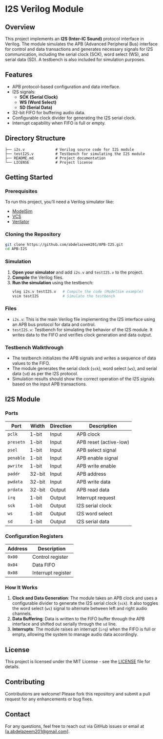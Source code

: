 
# I2S Verilog Module

## Overview
This project implements an **I2S (Inter-IC Sound)** protocol interface in Verilog. The module simulates the APB (Advanced Peripheral Bus) interface for control and data transactions and generates necessary signals for I2S communication, including the serial clock (SCK), word select (WS), and serial data (SD). A testbench is also included for simulation purposes.

## Features
- APB protocol-based configuration and data interface.
- I2S signals: 
  - **SCK (Serial Clock)**
  - **WS (Word Select)**
  - **SD (Serial Data)**
- 32-bit FIFO for buffering audio data.
- Configurable clock divider for generating the I2S serial clock.
- Interrupt capability when FIFO is full or empty.
  
## Directory Structure
```
├── i2s.v              # Verilog source code for I2S module
├── testI2S.v          # Testbench for simulating the I2S module
├── README.md          # Project documentation
└── LICENSE            # Project license
```

## Getting Started

### Prerequisites
To run this project, you’ll need a Verilog simulator like:
- [ModelSim](https://www.intel.com/content/www/us/en/software/programmable/quartus-prime/model-sim.html)
- [VCS](https://www.synopsys.com/verification/simulation/vcs.html)
- [Verilator](https://www.veripool.org/verilator/)

### Cloning the Repository
```bash
git clone https://github.com/abdelazeem201/APB-I2S.git
cd APB-I2S
```

### Simulation
1. **Open your simulator** and add `i2s.v` and `testI2S.v` to the project.
2. **Compile** the Verilog files.
3. **Run the simulation** using the testbench:
    ```bash
    vlog i2s.v testI2S.v   # Compile the code (ModelSim example)
    vsim testI2S           # Simulate the testbench
    ```

### Files
- `i2s.v`: This is the main Verilog file implementing the I2S interface using an APB bus protocol for data and control.
- `testI2S.v`: Testbench for simulating the behavior of the I2S module. It writes data to the FIFO and verifies clock generation and data output.

### Testbench Walkthrough
- The testbench initializes the APB signals and writes a sequence of data values to the FIFO.
- The module generates the serial clock (`sck`), word select (`ws`), and serial data (`sd`) as per the I2S protocol.
- Simulation results should show the correct operation of the I2S signals based on the input APB transactions.

## I2S Module

### Ports
| Port       | Width    | Direction | Description                                    |
|------------|----------|-----------|------------------------------------------------|
| `pclk`     | 1-bit    | Input     | APB clock                                      |
| `presetn`  | 1-bit    | Input     | APB reset (active-low)                         |
| `psel`     | 1-bit    | Input     | APB select signal                              |
| `penable`  | 1-bit    | Input     | APB enable signal                              |
| `pwrite`   | 1-bit    | Input     | APB write enable                               |
| `paddr`    | 32-bit   | Input     | APB address                                    |
| `pwdata`   | 32-bit   | Input     | APB write data                                 |
| `prdata`   | 32-bit   | Output    | APB read data                                  |
| `irq`      | 1-bit    | Output    | Interrupt request                              |
| `sck`      | 1-bit    | Output    | I2S serial clock                               |
| `ws`       | 1-bit    | Output    | I2S word select                                |
| `sd`       | 1-bit    | Output    | I2S serial data                                |

### Configuration Registers
| Address    | Description                                  |
|------------|----------------------------------------------|
| `0x00`     | Control register                             |
| `0x04`     | Data FIFO                                    |
| `0x08`     | Interrupt register                           |

### How It Works
1. **Clock and Data Generation**: The module takes an APB clock and uses a configurable divider to generate the I2S serial clock (`sck`). It also toggles the word select (`ws`) signal to alternate between left and right audio channels.
2. **Data Buffering**: Data is written to the FIFO buffer through the APB interface and shifted out serially through the `sd` line.
3. **Interrupts**: The module raises an interrupt (`irq`) when the FIFO is full or empty, allowing the system to manage audio data accordingly.

## License
This project is licensed under the MIT License - see the [LICENSE](LICENSE) file for details.

## Contributing
Contributions are welcome! Please fork this repository and submit a pull request for any enhancements or bug fixes.

## Contact
For any questions, feel free to reach out via GitHub issues or email at [a.abdelazeem201@gmail.com].
